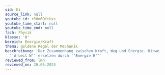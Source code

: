 ```yaml
---
sid: Ei
source_link: null
youtube_id: rRHm6QftUxs
youtube_time_start: null
youtube_time_end: null
fach: Physik
klasse: '8'
bereich: Energie/Kraft
thema: goldene Regel der Mechanik
beschreibung: 'Der Zusammenhang zwischen Kraft, Weg und Energie. Hinweis: Den Begriff
  ''Arbeit W'' ersetzen durch ''Energie E'''
reviewed_from: lmh
reviewed_on: 26.05.2024
---
```

